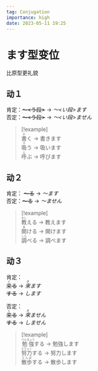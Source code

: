 ```yaml
---
tag: Conjugation
importance: high
date: 2023-05-11 19:25
---
```


# ます型变位

比原型更礼貌

## 动１

肯定：~~～<う段>~~ -> *～<い段>ます*  
否定：~~～<う段>~~ -> *～<い段>ません*

> [!example]  
> <ruby>書<rt>か</rt>く</ruby> -> 書きます  
> <ruby>吸<rt>す</rt>う</ruby> -> 吸います  
> <ruby>呼<rt>よ</rt>ぶ</ruby> -> 呼びます 

## 动２

肯定： ~~～る~~ -> *～ます*  
否定：~~～る~~ -> *～ません*

> [!example]  
> <ruby>教<rt>おし</rt>える</ruby> -> 教えます  
> <ruby>開<rt>あ</rt>ける</ruby> -> 開けます  
> <ruby>調<rt>しら</rt>べる</ruby> -> 調べます

## 动３

肯定：  
~~<ruby>来<rt>く</rt>る</ruby>~~ -> *<ruby>来<rt>き</rt>ます</ruby>*  
~~する~~ -> *します*

否定：  
~~<ruby>来<rt>く</rt>る</ruby>~~ -> *<ruby>来<rt>き</rt>ません</ruby>*  
~~する~~ -> *しません*

> [!example]  
> <ruby>勉強<rt>べんきょう</rt>する</ruby> -> 勉強します  
> <ruby>努力<rt>どりょく</rt>する</ruby> -> 努力します  
> <ruby>散歩<rt>さんぽ</rt>する</ruby> -> 散歩します